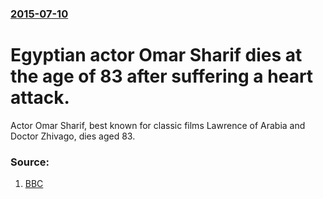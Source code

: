 ### [2015-07-10](/news/2015/07/10/index.md)

# Egyptian actor Omar Sharif dies at the age of 83 after suffering a heart attack. 

Actor Omar Sharif, best known for classic films Lawrence of Arabia and Doctor Zhivago, dies aged 83.


### Source:

1. [BBC](http://www.bbc.com/news/entertainment-arts-33483877)
